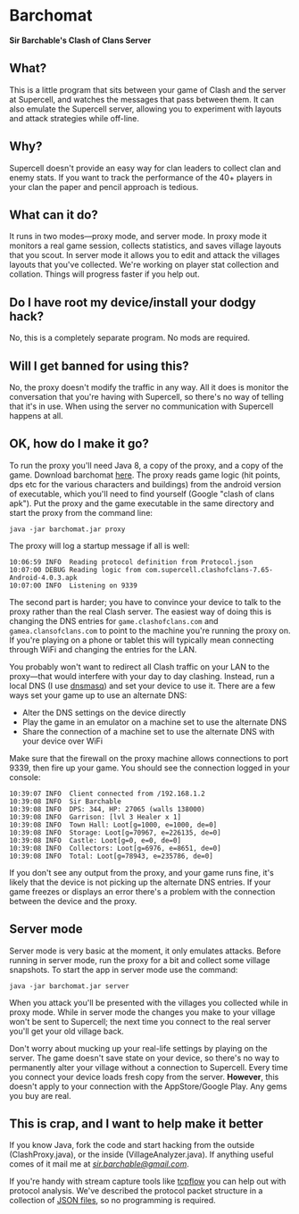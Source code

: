 Barchomat
=========

**Sir Barchable's Clash of Clans Server**

## What?

This is a little program that sits between your game of Clash and the server at Supercell, and watches the messages
that pass between them. It can also emulate the Supercell server, allowing you to experiment with layouts and attack
strategies while off-line.

## Why?

Supercell doesn't provide an easy way for clan leaders to collect clan and enemy stats. If you want to track the 
performance of the 40+ players in your clan the paper and pencil approach is tedious. 

## What can it do?

It runs in two modes—proxy mode, and server mode. In proxy mode it monitors a real game session, collects statistics, 
and saves village layouts that you scout. In server mode it allows you to edit and attack the villages layouts that 
you've collected. We're working on player stat collection and collation. Things will progress faster if you help out.    

## Do I have root my device/install your dodgy hack?

No, this is a completely separate program. No mods are required.

## Will I get banned for using this?

No, the proxy doesn't modify the traffic in any way. All it does is monitor the conversation that you're having with 
Supercell, so there's no way of telling that it's in use. When using the server no communication with Supercell happens
at all.

## OK, how do I make it go?

To run the proxy you'll need Java 8, a copy of the proxy, and a copy of the game. Download barchomat 
[here][3]. The proxy reads game logic (hit points, dps etc for the various characters and buildings) from 
the android version of executable, which you'll need to find yourself (Google "clash of clans apk"). Put the proxy and 
the game executable in the same directory and start the proxy from the command line:

    java -jar barchomat.jar proxy
    
The proxy will log a startup message if all is well:
    
    10:06:59 INFO  Reading protocol definition from Protocol.json
    10:07:00 DEBUG Reading logic from com.supercell.clashofclans-7.65-Android-4.0.3.apk
    10:07:00 INFO  Listening on 9339  

The second part is harder; you have to convince your device to talk to the proxy rather than the real Clash server. 
The easiest way of doing this is changing the DNS entries for `game.clashofclans.com` and `gamea.clansofclans.com` 
to point to the machine you're running the proxy on. If you're playing on a phone or tablet this will typically mean 
connecting through WiFi and changing the entries for the LAN.  

You probably won't want to redirect all Clash traffic on your LAN to the proxy—that would interfere with your day to 
day clashing. Instead, run a local DNS (I use [dnsmasq][1]) and set your device to use it. There are a few ways set 
your game up to use an alternate DNS:

 - Alter the DNS settings on the device directly
 - Play the game in an emulator on a machine set to use the alternate DNS
 - Share the connection of a machine set to use the alternate DNS with your device over WiFi 

Make sure that the firewall on the proxy machine allows connections to port 9339, then fire up your game. You should
see the connection logged in your console:

    10:39:07 INFO  Client connected from /192.168.1.2
    10:39:08 INFO  Sir Barchable
    10:39:08 INFO  DPS: 344, HP: 27065 (walls 138000)
    10:39:08 INFO  Garrison: [lvl 3 Healer x 1]
    10:39:08 INFO  Town Hall: Loot[g=1000, e=1000, de=0]
    10:39:08 INFO  Storage: Loot[g=70967, e=226135, de=0]
    10:39:08 INFO  Castle: Loot[g=0, e=0, de=0]
    10:39:08 INFO  Collectors: Loot[g=6976, e=8651, de=0]
    10:39:08 INFO  Total: Loot[g=78943, e=235786, de=0]
    
If you don't see any output from the proxy, and your game runs fine, it's likely that the device is not picking up the 
alternate DNS entries. If your game freezes or displays an error there's a problem with the connection between the 
device and the proxy.  

## Server mode

Server mode is very basic at the moment, it only emulates attacks. Before running in server mode, run the proxy for a 
bit and collect some village snapshots. To start the app in server mode use the command:

    java -jar barchomat.jar server
    
When you attack you'll be presented with the villages you collected while in proxy mode. While in server mode the
changes you make to your village won't be sent to Supercell; the next time you connect to the real server you'll get 
your old village back.

Don't worry about mucking up your real-life settings by playing on the server. The game doesn't save state on your 
device, so there's no way to permanently alter your village without a connection to Supercell. Every time you connect 
your device loads fresh copy from the server. **However**, this doesn't apply to your connection with the 
AppStore/Google Play. Any gems you buy are real.

## This is crap, and I want to help make it better
  
If you know Java, fork the code and start hacking from the outside (ClashProxy.java), or the inside 
(VillageAnalyzer.java). If anything useful comes of it mail me at *sir.barchable@gmail.com*. 

If you're handy with stream capture tools like [tcpflow][2] you can help out with protocol analysis.
We've described the protocol packet structure in a collection of [JSON files][4], so no programming 
is required.
 
[1]: http://www.thekelleys.org.uk/dnsmasq/doc.html
[2]: https://github.com/simsong/tcpflow
[3]: https://github.com/sir-barchable/barchomat/releases/
[4]: src/main/messages/messages.md
